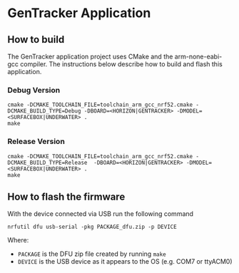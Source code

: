 # GenTracker Application

## How to build
The GenTracker application project uses CMake and the arm-none-eabi-gcc compiler.
The instructions below describe how to build and flash this application.

### Debug Version
```
cmake -DCMAKE_TOOLCHAIN_FILE=toolchain_arm_gcc_nrf52.cmake -DCMAKE_BUILD_TYPE=Debug -DBOARD=<HORIZON|GENTRACKER> -DMODEL=<SURFACEBOX|UNDERWATER> .
make 
```

### Release Version
```
cmake -DCMAKE_TOOLCHAIN_FILE=toolchain_arm_gcc_nrf52.cmake -DCMAKE_BUILD_TYPE=Release  -DBOARD=<HORIZON|GENTRACKER> -DMODEL=<SURFACEBOX|UNDERWATER> .
make
```

## How to flash the firmware
With the device connected via USB run the following command
```
nrfutil dfu usb-serial -pkg PACKAGE_dfu.zip -p DEVICE
```
Where:
* `PACKAGE` is the DFU zip file created by running `make`
* `DEVICE` is the USB device as it appears to the OS (e.g. COM7 or ttyACM0)
